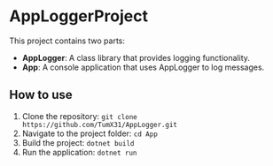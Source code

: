 # AppLoggerProject

This project contains two parts:
- **AppLogger**: A class library that provides logging functionality.
- **App**: A console application that uses AppLogger to log messages.

## How to use
1. Clone the repository: `git clone https://github.com/TumX31/AppLogger.git`
2. Navigate to the project folder: `cd App`
3. Build the project: `dotnet build`
4. Run the application: `dotnet run`
